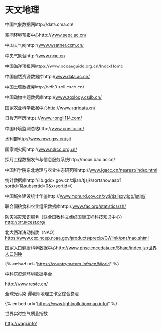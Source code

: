 # 天文地理

中国气象数据网http://data.cma.cn/



空间环境预报中心http://www.sepc.ac.cn/



中国天气网http://www.weather.com.cn/



中央气象台http://www.nmc.cn



中国海洋预报网https://www.oceanguide.org.cn/IndexHome



中国自然资源数据库http://www.data.ac.cn/



中国土壤数据库http://vdb3.soil.csdb.cn/



中国动物主题数据库http://www.zoology.csdb.cn/



国家农业科学数据中心http://www.agridata.cn/



日梭万年历https://www.nongli114.com/



中国环境监测总站http://www.cnemc.cn/



水利部http://www.mwr.gov.cn/sj/



国家减灾网http://www.ndrcc.org.cn/



探月工程数据发布与信息服务系统http://moon.bao.ac.cn/



中国科学院东北地理与农业生态研究所http://www.igadc.cn/nearest/index.html



统计数据库http://lib.gddx.gov.cn/zijian/tjsjk/sortshow.asp?sortid=1&subsortid=0&xksortid=0



中国城乡建设统计年鉴http://www.mohurd.gov.cn/xytj/tjzljsxytjgb/jstjnj/



联合国粮食和农业组织数据库http://www.fao.org/statistics/zh/



防灾减灾知识服务（联合国教科文组织国际工程科技知识中心）http://drr.ikcest.org/



北大西洋涛动指数（NAO）https://www.cpc.ncep.noaa.gov/products/precip/CWlink/pna/nao.shtml



国家人口健康科学数据中心http://www.phsciencedata.cn/Share/index.jsp世界人口时钟



{% embed url="https://countrymeters.info/cn/World" %}

中科院资源环境数据平台



http://www.resdc.cn/

全球光污染 谭老师地理工作室综合整理



{% embed url="https://www.lightpollutionmap.info/" %}



世界实时空气质量指数



http://waqi.info/

